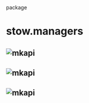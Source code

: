 <div class="mkapi-node" id="stow.managers">
    <div class="mkapi-object-container">
        <div class="mkapi-object package plain top">
            <div class="mkapi-object-kind package top">package</div>
            <h1 id="stowmanagers" class="mkapi-object-body package top"><span class="mkapi-object-prefix">stow.</span><span class="mkapi-object-name">managers</span></h1>
        </div>
    </div>
</div>

## ![mkapi](stow.managers.amazon)
## ![mkapi](stow.managers.filesystem)
## ![mkapi](stow.managers.secure_shell)